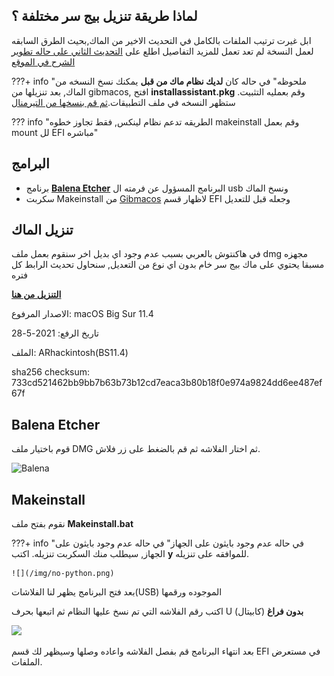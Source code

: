 ## لماذا طريقة تنزيل بيج سر مختلفة ؟

ابل غيرت ترتيب الملفات بالكامل في التحديث الاخير من الماك,بحيث الطرق السابقه لعمل النسخة لم تعد تعمل
للمزيد التفاصيل اطلع على [التحديث الثاني على حاله تطوير الشرح في الموقع](https://هاكنتوش.com/%d8%ad%d8%a7%d9%84%d9%87-%d8%aa%d8%b7%d9%88%d9%8a%d8%b1-%d8%a7%d9%84%d8%a5%d8%b5%d8%af%d8%a7%d8%b1-%d8%a7%d9%84%d8%ab%d8%a7%d9%86%d9%8a-%d9%85%d9%86-%d8%b4%d8%b1%d8%ad-%d8%a7%d9%84%d9%87%d8%a7%d9%83/)

???+ info "ملحوظه"
	في حاله كان **لديك نظام ماك من قبل** يمكنك نسخ النسخه من الماك, بعد تنزيلها من gibmacos, افتح **installassistant.pkg** وقم بعمليه التثبيت. ستظهر النسخه في ملف التطبيقات.[ثم قم بنسخها من التيرمنال](https://forum.هاكنتوش.com/threads/kif-tnsx-nzam-almak-al-usb-mn-altirmnal.107/)

??? info "الطريقه تدعم نظام لينكس, فقط تجاوز خطوه makeinstall وقم بعمل mount لل EFI مباشره"

## البرامج

- برنامج **[Balena Etcher](https://www.balena.io/etcher/)** البرنامج المسؤول عن فرمته ال usb ونسخ الماك
- سكربت Makeinstall من [Gibmacos](https://github.com/corpnewt/gibMacOS) لاظهار قسم EFI وجعله قبل للتعديل
## تنزيل الماك
في هاكنتوش بالعربي بسبب عدم وجود اي بديل اخر سنقوم بعمل ملف dmg مجهزه مسبقا يحتوي على ماك بيج سر خام بدون اي نوع من التعديل,
سنحاول تحديث الرابط كل فتره

[**التنزيل من هنا**](https://gofile.io/d/cmosGD)

الاصدار المرفوع: macOS Big Sur 11.4

تاريخ الرفع: 2021-5-28

الملف: ARhackintosh(BS11.4)

sha256 checksum: 733cd521462bb9bb7b63b73b12cd7eaca3b80b18f0e974a9824dd6ee487ef67f  


## Balena Etcher

قوم باختيار ملف DMG ثم اختار الفلاشه ثم قم بالضغط على زر فلاش.

![Balena](/img/Big-sur/Balena.png)

## Makeinstall

نقوم بفتح ملف **Makeinstall.bat**

???+ info "في حاله عدم وجود بايثون على الجهاز"
	في حاله عدم وجود بايثون على الجهاز, سيطلب منك السكربت تنزيله.
	اكتب **y** للموافقه على تنزيله.

	![](/img/no-python.png)
	
بعد فتح البرنامج يظهر لنا الفلاشات(USB) الموجوده ورقمها

اكتب رقم الفلاشه التي تم نسخ عليها النظام ثم اتبعها بحرف U (كابيتال) **بدون فراغ**

![](/img/Big-sur/Select-usb.jpg)

بعد انتهاء البرنامج قم بفصل الفلاشه واعاده وصلها وسيظهر لك قسم EFI في مستعرض الملفات.
